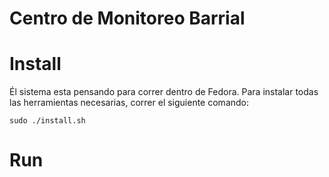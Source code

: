 # Centro de Monitoreo Barrial

# Install

Él sistema esta pensando para correr dentro de Fedora. Para instalar todas las herramientas necesarias, correr el siguiente comando:

```
sudo ./install.sh
```

# Run 